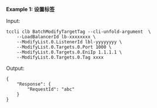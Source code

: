 **Example 1: 设置标签**



Input: 

```
tccli clb BatchModifyTargetTag --cli-unfold-argument  \
    --LoadBalancerId lb-xxxxxxxx \
    --ModifyList.0.ListenerId lbl-yyyyyyyy \
    --ModifyList.0.Targets.0.Port 1000 \
    --ModifyList.0.Targets.0.EniIp 1.1.1.1 \
    --ModifyList.0.Targets.0.Tag xxxx
```

Output: 
```
{
    "Response": {
        "RequestId": "abc"
    }
}
```

